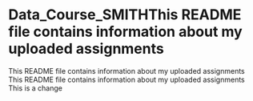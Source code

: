 # Data_Course_SMITHThis README file contains information about my uploaded assignments
This README file contains information about my uploaded assignments
This README file contains information about my uploaded assignments
This is a change
